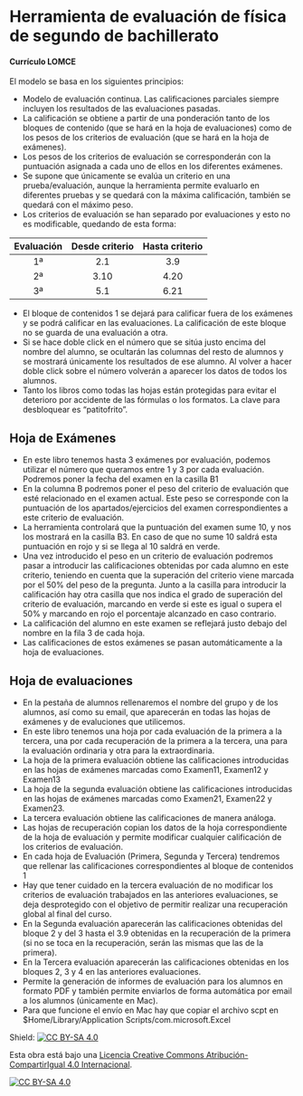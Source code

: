 # Herramienta de evaluación de física de segundo de bachillerato

#### Currículo LOMCE

El modelo se basa en los siguientes principios:
* Modelo de evaluación continua. Las calificaciones parciales siempre incluyen los resultados de las evaluaciones pasadas.
* La calificación se obtiene a partir de una ponderación tanto de los bloques de contenido (que se hará en la hoja de evaluaciones) como de los pesos de los criterios de evaluación (que se hará en la hoja de exámenes).
* Los pesos de los criterios de evaluación se corresponderán con la puntuación asignada a cada uno de ellos en los diferentes exámenes.
* Se supone que únicamente se evalúa un criterio en una prueba/evaluación, aunque la herramienta permite evaluarlo en diferentes pruebas y se quedará con la máxima calificación, también se quedará con el máximo peso.
* Los criterios de evaluación se han separado por evaluaciones y esto no es modificable, quedando de esta forma:

|Evaluación|Desde criterio|Hasta criterio|
|:-:|:-:|:-:|
|1ª|2.1|3.9|
|2ª|3.10|4.20|
|3ª|5.1|6.21|
* El bloque de contenidos 1 se dejará para calificar fuera de los exámenes y se podrá calificar en las evaluaciones. La calificación de este bloque no se guarda de una evaluación a otra.
* Si se hace doble click en el número que se sitúa justo encima del nombre del alumno, se ocultarán las columnas del resto de alumnos y se mostrará únicamente los resultados de ese alumno. Al volver a hacer doble click sobre el número volverán a aparecer los datos de todos los alumnos.
* Tanto los libros como todas las hojas están protegidas para evitar el deterioro por accidente de las fórmulas o los formatos. La clave para desbloquear es “patitofrito”.

## Hoja de Exámenes
* En este libro tenemos hasta 3 exámenes por evaluación, podemos utilizar el número que queramos entre 1 y 3 por cada evaluación. Podremos poner la fecha del examen en la casilla B1
* En la columna B podremos poner el peso del criterio de evaluación que esté relacionado en el examen actual. Este peso se corresponde con la puntuación de los apartados/ejercicios del examen correspondientes a este criterio de evaluación.
* La herramienta controlará que la puntuación del examen sume 10, y nos los mostrará en la casilla B3. En caso de que no sume 10 saldrá esta puntuación en rojo y si se llega al 10 saldrá en verde.
* Una vez introducido el peso en un criterio de evaluación podremos pasar a introducir las calificaciones obtenidas por cada alumno en este criterio, teniendo en cuenta que la superación del criterio viene marcada por el 50% del peso de la pregunta. Junto a la casilla para introducir la calificación hay otra casilla que nos indica el grado de superación del criterio de evaluación, marcando en verde si este es igual o supera el 50% y marcando en rojo el porcentaje alcanzado en caso contrario.
* La calificación del alumno en este examen se reflejará justo debajo del nombre en la fila 3 de cada hoja.
* Las calificaciones de estos exámenes se pasan automáticamente a la hoja de evaluaciones.

## Hoja de evaluaciones
* En la pestaña de alumnos rellenaremos el nombre del grupo y de los alumnos, así como su email, que aparecerán en todas las hojas de exámenes y de evaluciones que utilicemos.
* En este libro tenemos una hoja por cada evaluación de la primera a la tercera, una por cada recuperación de la primera a la tercera, una para la evaluación ordinaria y otra para la extraordinaria.
* La hoja de la primera evaluación obtiene las calificaciones introducidas en las hojas de exámenes marcadas como Examen11, Examen12 y Examen13
* La hoja de la segunda evaluación obtiene las calificaciones introducidas en las hojas de exámenes marcadas como Examen21, Examen22 y Examen23. 
* La tercera evaluación obtiene las calificaciones de manera análoga.
* Las hojas de recuperación copian los datos de la hoja correspondiente de la hoja de evaluación y permite modificar cualquier calificación de los criterios de evaluación.
* En cada hoja de Evaluación (Primera, Segunda y Tercera) tendremos que rellenar las calificaciones correspondientes al bloque de contenidos 1
* Hay que tener cuidado en la tercera evaluación de no modificar los criterios de evaluación trabajados en las anteriores evaluaciones, se deja desprotegido con el objetivo de permitir realizar una recuperación global al final del curso.
* En la Segunda evaluación aparecerán las calificaciones obtenidas del bloque 2 y del 3 hasta el 3.9 obtenidas en la recuperación de la primera (si no se toca en la recuperación, serán las mismas que las de la primera).
* En la Tercera evaluación aparecerán las calificaciones obtenidas en los bloques 2, 3 y 4 en las anteriores evaluaciones.
* Permite la generación de informes de evaluación para los alumnos en formato PDF y también permite enviarlos de forma automática por email a los alumnos (únicamente en Mac).
* Para que funcione el envío en Mac hay que copiar el archivo scpt en $Home/Library/Application Scripts/com.microsoft.Excel


Shield: [![CC BY-SA 4.0][cc-by-sa-shield]][cc-by-sa]

Esta obra está bajo una
[Licencia Creative Commons Atribución-CompartirIgual 4.0 Internacional][cc-by-sa].

[![CC BY-SA 4.0][cc-by-sa-image]][cc-by-sa]

[cc-by-sa]: https://creativecommons.org/licenses/by-sa/4.0/deed.es
[cc-by-sa-image]: https://licensebuttons.net/l/by-sa/4.0/88x31.png
[cc-by-sa-shield]: https://img.shields.io/badge/License-CC%20BY--SA%204.0-lightgrey.svg

